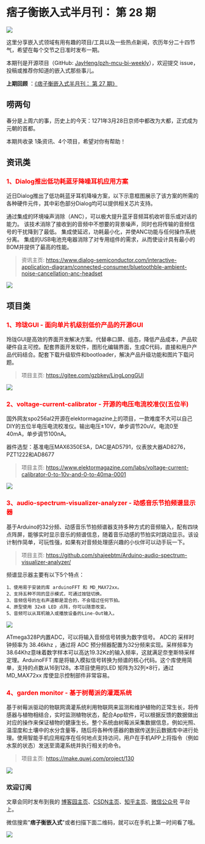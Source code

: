 # 痞子衡嵌入式半月刊： 第 28 期

![](http://henjay724.com/image/cnblogs/pzh_mcu_bi_weekly.PNG)

这里分享嵌入式领域有用有趣的项目/工具以及一些热点新闻，农历年分二十四节气，希望在每个交节之日准时发布一期。

本期刊是开源项目（GitHub: [JayHeng/pzh-mcu-bi-weekly](https://github.com/JayHeng/pzh-mcu-bi-weekly)），欢迎提交 issue，投稿或推荐你知道的嵌入式那些事儿。

**上期回顾** ：[《痞子衡嵌入式半月刊： 第 27 期》](https://www.cnblogs.com/henjay724/p/14531040.html)

## 唠两句

春分是上周六的事，历史上的今天：1271年3月28日京师中都改为大都，正式成为元朝的首都。

本期共收录 1条资讯、4个项目，希望对你有帮助！

## 资讯类

### <font color="red">1、Dialog推出低功耗蓝牙降噪耳机应用方案</font>

近日Dialog推出了低功耗蓝牙耳机降噪方案，以下示意框图展示了该方案的所需的各种硬件元件，其中彩色部分Dialog均可以提供相关芯片支持。

通过集成的环境噪声消除（ANC），可以极大提升蓝牙音频耳机收听音乐或对话的能力。 该技术消除了接收到的音频中不想要的背景噪声，同时也将传输的音频信号的干扰降到了最低。 集成使延迟，功耗最小化，并使ANC功能与任何操作系统分离。 集成的USB电池充电器消除了对专用组件的需求，从而使设计具有最小的BOM并提供了最高的性能。

> 资讯主页: https://www.dialog-semiconductor.com/interactive-application-diagram/connected-consumer/bluetoothble-ambient-noise-cancellation-anc-headset

![](http://henjay724.com/image/biweekly20210404/Dialog_blue.png)

## 项目类

### <font color="red">1、玲珑GUI - 面向单片机级别低价产品的开源GUI</font>

玲珑GUI是高效的界面开发解决方案。代替串口屏、组态，降低产品成本，产品软硬件自主可控。配套界面开发软件，图形化编辑界面，生成C代码，直接和用户产品代码结合。配套下载升级软件和bootloader，解决产品升级功能和图片下载问题。

> 项目主页: https://gitee.com/gzbkey/LingLongGUI

![](http://henjay724.com/image/biweekly20210404/LinglongGUI.PNG)

### <font color="red">2、voltage-current-calibrator - 开源的电压电流校准仪(五位半)</font>

国外网友spo256al2开源在elektormagazine上的项目，一款难度不大可以自己DIY的五位半电压电流校准仪。输出电压±10V，单步调节20uV。电流0至40mA，单步调节100nA。  

器件选型：基准电压MAX6350ESA，DAC是AD5791，仪表放大器AD8276，PZT1222和AD8677

> 项目主页: https://www.elektormagazine.com/labs/voltage-current-calibrator-0-to-10v-and-0-to-40ma-0001

![](http://henjay724.com/image/biweekly20210404/voltage-current-calibrator.PNG)

### <font color="red">3、audio-spectrum-visualizer-analyzer - 动感音乐节拍频谱显示器</font>

基于Arduino的32分频、动感音乐节拍频谱器支持多种方式的音频输入，配有四块点阵屏，能够实时显示音乐的频谱信息，随着音乐动感的节拍实时跳动显示。该设计制作简单，可玩性强，如果有对音频处理感兴趣的小伙伴可以动手玩一下。

> 项目主页: https://github.com/shajeebtm/Arduino-audio-spectrum-visualizer-analyzer/

频谱显示器主要有以下5个特点：

```text
1、使用易于安装的库 arduinoFFT 和 MD_MAX72xx。
2、支持五种不同的显示模式，可通过按钮切换。
3、音频信号的左右声道都是混合的，不会错过任何节拍。
4、原型使用 32x8 LED 点阵，你可以随意改变。
5、音频可以从耳机输入或播放设备的Line-Out输入。
```

![](http://henjay724.com/image/biweekly20210404/audio_player.JPG)

ATmega328P内置ADC，可以将输入音频信号转换为数字信号。 ADC的 采样时钟频率为 38.46khz ，通过将 ADC 预分频器配置为32分频来实现。采样频率为 38.64Khz意味着数字样本可以高达19.32Kz的输入频率，这就满足奈奎斯特采样定理。ArduinoFFT 库是将输入模拟信号转换为频谱的核心代码。这个库使用简单，支持的点数从16到128。本项目使用的LED 矩阵为32列×8行，通过MD_MAX72xx 库使显示控制部件非常容易。

### <font color="red">4、garden monitor - 基于树莓派的灌溉系统</font>

基于树莓派驱动的物联网滴灌系统利用物联网来监测和维护植物的正常生长，将传感器与植物相结合，实时监测植物状态，配合App软件，可以根据反馈的数据做出对应的操作来保证植物的健康生长。整个系统由树莓派采集数据信息，例如光照、温湿度和土壤中的水分含量等，随后将各种传感器的数据传送到云数据库中进行处理。使用智能手机应用程序在任何地点支持访问，用户在手机APP上将指令（例如水泵的状态）发送至滴灌系统并执行相关的命令。

> 项目主页: https://make.quwj.com/project/130

![](http://henjay724.com/image/biweekly20210404/garden_monitor.png)


### 欢迎订阅

文章会同时发布到我的 [博客园主页](https://www.cnblogs.com/henjay724/)、[CSDN主页](https://blog.csdn.net/henjay724)、[知乎主页](https://www.zhihu.com/people/henjay724)、[微信公众号](http://weixin.sogou.com/weixin?type=1&query=痞子衡嵌入式) 平台上。

微信搜索"__痞子衡嵌入式__"或者扫描下面二维码，就可以在手机上第一时间看了哦。

![](http://henjay724.com/image/github/pzhMcu_qrcode_258x258.jpg)

